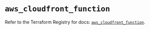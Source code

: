 # `aws_cloudfront_function`

Refer to the Terraform Registry for docs: [`aws_cloudfront_function`](https://registry.terraform.io/providers/hashicorp/aws/5.35.0/docs/resources/cloudfront_function).
